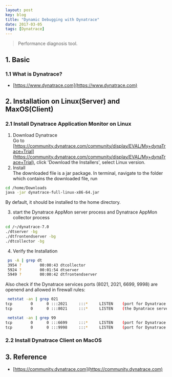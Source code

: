 ```yaml
---
layout: post
key: blog
title: "Dynamic Debugging with Dynatrace"
date: 2017-03-05
tags: [Dynatrace]
---
```


> Performance diagnosis tool.

## 1. Basic
### 1.1 What is Dynatrace?  
  * [https://www.dynatrace.com](https://www.dynatrace.com)  

## 2. Installation on Linux(Server) and MaxOS(Client)
### 2.1 Install Dynatrace Application Monitor on Linux  
1) Download Dynatrace  
Go to [https://community.dynatrace.com/community/display/EVAL/My+dynaTrace+Trial](https://community.dynatrace.com/community/display/EVAL/My+dynaTrace+Trial), click 'Download the Installers', select Linux version.
2) Install  
The downloaded file is a jar package.
In terminal, navigate to the folder which contains the downloaded file, run  

```sh
cd /home/Downloads
java -jar dynatrace-full-linux-x86-64.jar
```

By default, it should be installed to the home directory.  

3) start the Dynatrace AppMon server process and Dynatrace AppMon collector process
```sh
cd /~/dynatrace-7.0
./dtserver -bg
./dtfrontendserver -bg
./dtcollector -bg
```
4) Verify the Installation

```bash
 ps -A | grep dt
 3954 ?        00:00:43 dtcollector
 5924 ?        00:01:54 dtserver
 5949 ?        00:00:42 dtfrontendserver
```
Also check if the Dynatrace services ports (8021, 2021, 6699, 9998) are openend and allowed in firewall rules:
```sh
 netstat -an | grep 021
tcp        0      0 :::2021     :::*     LISTEN    (port for Dynatrace client connections)     
tcp        0      0 :::8021     :::*     LISTEN    (the Dynatrace server web interface)

 netstat -an | grep 99
tcp        0      0 :::6699     :::*     LISTEN    (port for Dynatrace collector connections)
tcp        0      0 :::9998     :::*     LISTEN    (port for Dynatrace agent connections)
```

### 2.2 Install Dynatrace Client on MacOS


## 3. Reference
* [https://community.dynatrace.com](https://community.dynatrace.com)  
